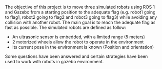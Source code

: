 The objective of this project is to move three simulated robots using ROS 1 and Gazebo from a starting position to the adequate flag (e.g. robot1 going to flag1, robot2 going to flag2 and robot3 going to flag3) while avoiding any collision with another robot. The main goal is to reach the adequate flag as fast as possible. 
The simulated robots are defined as follow:
 - An ultrasonic sensor is embedded, with a limited range (5 meters) 
- 2 motorized wheels allow the robot to operate in the environment 
- Its current pose in the environment is known (Position and orientation)

Some questions have been answered and certain strategies have been used to work with robots in gazebo environment. 
